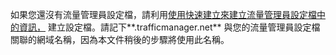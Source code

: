 如果您還沒有流量管理員設定檔，請利用[使用快速建立來建立流量管理員設定檔中的資訊，](/zh-tw/library/windowsazure/dn339012.aspx) 建立設定檔。請記下**.trafficmanager.net** 與您的流量管理員設定檔關聯的網域名稱，因為本文件稍後的步驟將使用此名稱。
<!--HONumber=42-->
